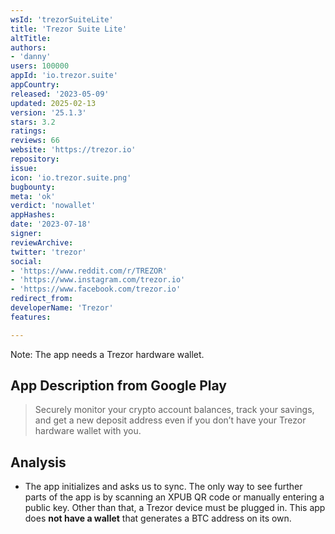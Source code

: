 ```yaml
---
wsId: 'trezorSuiteLite'
title: 'Trezor Suite Lite'
altTitle: 
authors:
- 'danny'
users: 100000
appId: 'io.trezor.suite'
appCountry: 
released: '2023-05-09'
updated: 2025-02-13
version: '25.1.3'
stars: 3.2
ratings: 
reviews: 66
website: 'https://trezor.io'
repository: 
issue: 
icon: 'io.trezor.suite.png'
bugbounty: 
meta: 'ok'
verdict: 'nowallet'
appHashes: 
date: '2023-07-18'
signer: 
reviewArchive: 
twitter: 'trezor'
social:
- 'https://www.reddit.com/r/TREZOR'
- 'https://www.instagram.com/trezor.io'
- 'https://www.facebook.com/trezor.io'
redirect_from: 
developerName: 'Trezor'
features: 

---
```


Note: The app needs a Trezor hardware wallet.

## App Description from Google Play

> Securely monitor your crypto account balances, track your savings, and get a new deposit address even if you don’t have your Trezor hardware wallet with you.

## Analysis

- The app initializes and asks us to sync. The only way to see further parts of the app is by scanning an XPUB QR code or manually entering a public key. Other than that, a Trezor device must be plugged in. This app does **not have a wallet** that generates a BTC address on its own.